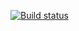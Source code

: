 [![Build status](https://ci.appveyor.com/api/projects/status/k1t6mbkifem6uve1?svg=true)](https://ci.appveyor.com/project/Svetlasha/homeworkapi2-1)
